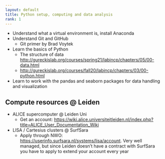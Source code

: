 ```yaml
---
layout: default
title: Python setup, computing and data analysis
rank: 1
---
```


* Understand what a virtual environment is, install Anaconda
* Understand Git and GitHub
  * Git primer by Brad Voytek
* Learn the basics of Python
  * The structure of data http://gureckislab.org/courses/spring21/labincp/chapters/05/00-data.html
  * http://gureckislab.org/courses/fall20/labincp/chapters/03/00-python.html
* Learn to work with the pandas and seaborn packages for data handling and visualization


## Compute resources @ Leiden
- ALICE supercomputer @ Leiden Uni
  - Get an account: https://wiki.alice.universiteitleiden.nl/index.php?title=ALICE_User_Documentation_Wiki
- LISA / Cartesius clusters @ SurfSara
  - Apply through NWO: https://userinfo.surfsara.nl/systems/lisa/account. Very well managed, but since Leiden doesn’t have a contract with SurfSara you have to apply to extend your account every year